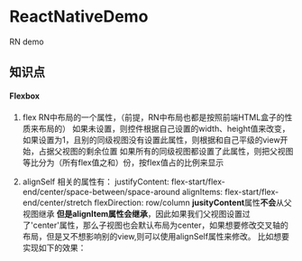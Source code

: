# ReactNativeDemo
RN demo

## 知识点
#### Flexbox
1. flex
RN中布局的一个属性，（前提，RN中布局也都是按照前端HTML盒子的性质来布局的）
如果未设置，则控件根据自己设置的width、height值来改变，
如果设置为1，且别的同级视图没有设置此属性，则根据和自己平级的view开始，占据父视图的剩余位置
如果所有的同级视图都设置了此属性，则把父视图等比分为（所有flex值之和）份，按flex值占的比例来显示

2. alignSelf
相关的属性有：
justifyContent: flex-start/flex-end/center/space-between/space-around
alignItems: flex-start/flex-end/center/stretch
flexDirection: row/column
**jusityContent**属性**不会**从父视图继承
**但是alignItem属性会继承**，因此如果我们父视图设置过了'center'属性，那么子视图也会默认布局为center，如果想要修改交叉轴的布局，但是又不想影响别的view,则可以使用alignSelf属性来修改。
比如想要实现如下的效果：

